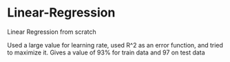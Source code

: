 # Linear-Regression
Linear Regression from scratch

Used a large value for learning rate, used R^2 as an error function, and tried to maximize it. 
Gives a value of 93% for train data and 97 on test data
